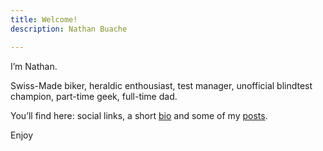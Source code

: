 ```yaml
---
title: Welcome!
description: Nathan Buache

---
```


 I’m Nathan. 

 Swiss-Made biker, heraldic enthousiast, test manager, unofficial blindtest champion, part-time geek, full-time dad.

 You’ll find here: social links, a short [bio](https://nathan.swiss/about) and some of my [posts](https://nathan.swiss/posts).

 Enjoy


